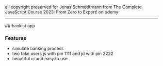 all copyright preserved for Jonas Schmedtmann from The Complete JavaScript Course 2023: From Zero to Expert! on udemy
<hr>
## bankist app

### Features

- simulate banking process 
- two fake users js with pin 1111 and jd with pin 2222
- beautiful ui and easy to use

